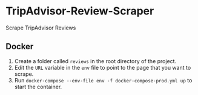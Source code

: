 # TripAdvisor-Review-Scraper
Scrape TripAdvisor Reviews

## Docker
1. Create a folder called `reviews` in the root directory of the project.
2. Edit the `URL` variable in the `env` file to point to the page that you want to scrape.
3. Run `docker-compose --env-file env -f docker-compose-prod.yml up` to start the container.